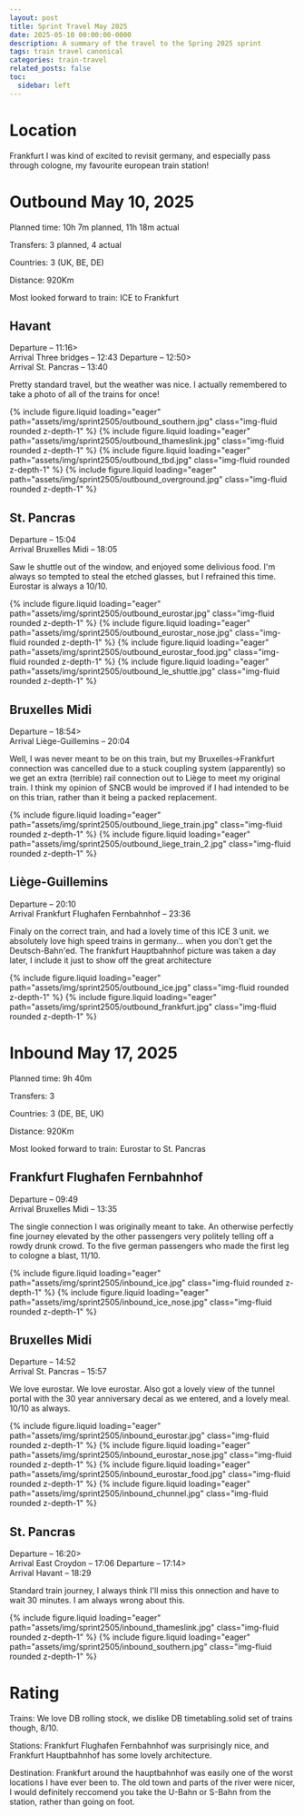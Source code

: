 ```yaml
---
layout: post
title: Sprint Travel May 2025
date: 2025-05-10 00:00:00-0000
description: A summary of the travel to the Spring 2025 sprint
tags: train travel canonical
categories: train-travel
related_posts: false
toc:
  sidebar: left
---
```


# Location

Frankfurt
I was kind of excited to revisit germany, and especially pass through cologne, my favourite european train station!

# Outbound May 10, 2025

Planned time: 10h 7m planned, 11h 18m actual

Transfers: 3 planned, 4 actual

Countries: 3 (UK, BE, DE)

Distance: 920Km

Most looked forward to train: ICE to Frankfurt

## Havant
Departure – 11:16><br>Arrival Three bridges – 12:43
Departure – 12:50><br>Arrival St. Pancras – 13:40

Pretty standard travel, but the weather was nice. I actually remembered to take a photo of all of the trains for once!

<swiper-container keyboard="true" navigation="true" pagination="true" pagination-clickable="true" pagination-dynamic-bullets="true" rewind="true">
  <swiper-slide>{% include figure.liquid loading="eager" path="assets/img/sprint2505/outbound_southern.jpg" class="img-fluid rounded z-depth-1" %}</swiper-slide>
  <swiper-slide>{% include figure.liquid loading="eager" path="assets/img/sprint2505/outbound_thameslink.jpg" class="img-fluid rounded z-depth-1" %}</swiper-slide>
  <swiper-slide>{% include figure.liquid loading="eager" path="assets/img/sprint2505/outbound_tbd.jpg" class="img-fluid rounded z-depth-1" %}</swiper-slide>
  <swiper-slide>{% include figure.liquid loading="eager" path="assets/img/sprint2505/outbound_overground.jpg" class="img-fluid rounded z-depth-1" %}</swiper-slide>
</swiper-container>

## St. Pancras
Departure – 15:04<br>Arrival Bruxelles Midi – 18:05

Saw le shuttle out of the window, and enjoyed some delivious food. I'm always so tempted to steal the etched glasses, but I refrained this time. Eurostar is always a 10/10.

<swiper-container keyboard="true" navigation="true" pagination="true" pagination-clickable="true" pagination-dynamic-bullets="true" rewind="true">
  <swiper-slide>{% include figure.liquid loading="eager" path="assets/img/sprint2505/outbound_eurostar.jpg" class="img-fluid rounded z-depth-1" %}</swiper-slide>
  <swiper-slide>{% include figure.liquid loading="eager" path="assets/img/sprint2505/outbound_eurostar_nose.jpg" class="img-fluid rounded z-depth-1" %}</swiper-slide>
  <swiper-slide>{% include figure.liquid loading="eager" path="assets/img/sprint2505/outbound_eurostar_food.jpg" class="img-fluid rounded z-depth-1" %}</swiper-slide>
  <swiper-slide>{% include figure.liquid loading="eager" path="assets/img/sprint2505/outbound_le_shuttle.jpg" class="img-fluid rounded z-depth-1" %}</swiper-slide>
</swiper-container>

## Bruxelles Midi
Departure – 18:54><br>Arrival Liège-Guillemins – 20:04

Well, I was never meant to be on this train, but my Bruxelles->Frankfurt connection was cancelled due to a stuck coupling system (apparently) so we get an extra (terrible) rail connection out to Liège to meet my original train.
I think my opinion of SNCB would be improved if I had intended to be on this trian, rather than it being a packed replacement.

<swiper-container keyboard="true" navigation="true" pagination="true" pagination-clickable="true" pagination-dynamic-bullets="true" rewind="true">
  <swiper-slide>{% include figure.liquid loading="eager" path="assets/img/sprint2505/outbound_liege_train.jpg" class="img-fluid rounded z-depth-1" %}</swiper-slide>
  <swiper-slide>{% include figure.liquid loading="eager" path="assets/img/sprint2505/outbound_liege_train_2.jpg" class="img-fluid rounded z-depth-1" %}</swiper-slide>
</swiper-container>

## Liège-Guillemins
Departure – 20:10<br>Arrival Frankfurt Flughafen Fernbahnhof – 23:36

Finaly on the correct train, and had a lovely time of this ICE 3 unit. we absolutely love high speed trains in germany... when you don't get the Deutsch-Bahn'ed.
The frankfurt Hauptbahnhof picture was taken a day later, I include it just to show off the great architecture

<swiper-container keyboard="true" navigation="true" pagination="true" pagination-clickable="true" pagination-dynamic-bullets="true" rewind="true">
  <swiper-slide>{% include figure.liquid loading="eager" path="assets/img/sprint2505/outbound_ice.jpg" class="img-fluid rounded z-depth-1" %}</swiper-slide>
  <swiper-slide>{% include figure.liquid loading="eager" path="assets/img/sprint2505/outbound_frankfurt.jpg" class="img-fluid rounded z-depth-1" %}</swiper-slide>
</swiper-container>
	
# Inbound May 17, 2025

Planned time: 9h 40m

Transfers: 3

Countries: 3 (DE, BE, UK)

Distance: 920Km

Most looked forward to train: Eurostar to St. Pancras

## Frankfurt Flughafen Fernbahnhof
Departure – 09:49<br>Arrival Bruxelles Midi – 13:35

The single connection I was originally meant to take. An otherwise perfectly fine journey elevated by the other passengers very politely telling off a rowdy drunk crowd. To the five german passengers who made the first leg to cologne a blast, 11/10.

<swiper-container keyboard="true" navigation="true" pagination="true" pagination-clickable="true" pagination-dynamic-bullets="true" rewind="true">
  <swiper-slide>{% include figure.liquid loading="eager" path="assets/img/sprint2505/inbound_ice.jpg" class="img-fluid rounded z-depth-1" %}</swiper-slide>
  <swiper-slide>{% include figure.liquid loading="eager" path="assets/img/sprint2505/inbound_ice_nose.jpg" class="img-fluid rounded z-depth-1" %}</swiper-slide>
</swiper-container>

## Bruxelles Midi
Departure – 14:52<br>Arrival St. Pancras – 15:57

We love eurostar. We love eurostar.
Also got a lovely view of the tunnel portal with the 30 year anniversary decal as we entered, and a lovely meal. 10/10 as always.

<swiper-container keyboard="true" navigation="true" pagination="true" pagination-clickable="true" pagination-dynamic-bullets="true" rewind="true">
  <swiper-slide>{% include figure.liquid loading="eager" path="assets/img/sprint2505/inbound_eurostar.jpg" class="img-fluid rounded z-depth-1" %}</swiper-slide>
  <swiper-slide>{% include figure.liquid loading="eager" path="assets/img/sprint2505/inbound_eurostar_nose.jpg" class="img-fluid rounded z-depth-1" %}</swiper-slide>
  <swiper-slide>{% include figure.liquid loading="eager" path="assets/img/sprint2505/inbound_eurostar_food.jpg" class="img-fluid rounded z-depth-1" %}</swiper-slide>
  <swiper-slide>{% include figure.liquid loading="eager" path="assets/img/sprint2505/inbound_chunnel.jpg" class="img-fluid rounded z-depth-1" %}</swiper-slide>
</swiper-container>

## St. Pancras
Departure – 16:20><br>Arrival East Croydon – 17:06
Departure – 17:14><br>Arrival Havant – 18:29

Standard train journey, I always think I'll miss this onnection and have to wait 30 minutes. I am always wrong about this.

<swiper-container keyboard="true" navigation="true" pagination="true" pagination-clickable="true" pagination-dynamic-bullets="true" rewind="true">
  <swiper-slide>{% include figure.liquid loading="eager" path="assets/img/sprint2505/inbound_thameslink.jpg" class="img-fluid rounded z-depth-1" %}</swiper-slide>
  <swiper-slide>{% include figure.liquid loading="eager" path="assets/img/sprint2505/inbound_southern.jpg" class="img-fluid rounded z-depth-1" %}</swiper-slide>
</swiper-container>

# Rating

Trains: We love DB rolling stock, we dislike DB timetabling.solid set of trains though, 8/10.

Stations: Frankfurt Flughafen Fernbahnhof was surprisingly nice, and Frankfurt Hauptbahnhof has some lovely architecture.

Destination: Frankfurt around the hauptbahnhof was easily one of the worst locations I have ever been to. The old town and parts of the river were nicer, I would definitely reccomend you take the U-Bahn or S-Bahn from the station, rather than going on foot.